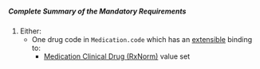 ##### Complete Summary of the Mandatory Requirements

1.  Either:
    -  One drug code in `Medication.code` which has an [extensible]({{site.data.fhir.path}}terminologies.html#extensible) binding to:
        -  [Medication Clinical Drug (RxNorm)] value set
   

  [Medication Clinical Drug (RxNorm)]: ValueSet-us-core-medication-codes.html
